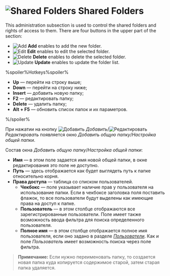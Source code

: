 # ![Shared Folders](../images/icons/admin-system-objects/sharedfolders_default.svg) Shared Folders

This administration subsection is used to control the shared folders and rights of access to them. There are four buttons in the upper part of the section:

* ![Add](../images/icons/toolbar-controls/plus_default.svg) **Add** enables to add the new folder.
* ![Edit](../images/icons/toolbar-controls/edit_default.svg) **Edit** enables to edit the selected folder.
* ![Delete](../images/icons/toolbar-controls/delete_default.svg) **Delete** enables to delete the selected folder.
* ![Update](../images/icons/toolbar-controls/refresh_default.svg) **Update** enables to update the folder list.

%spoiler%Hotkeys%spoiler%

* **Up** — перейти на строку выше;
* **Down** — перейти на строку ниже;
* **Insert** — добавить новую папку;
* **F2** — редактировать папку;
* **Delete** — удалить папку;
* **Alt + F5** — обновить список папок и их параметров.

%/spoiler%

При нажатии на кнопку ![Добавить](../images/icons/toolbar-controls/plus_default.svg) *Добавить*/![Редактировать](../images/icons/toolbar-controls/edit_default.svg) *Редактировать* появляется окно *Добавить общую папку*/*Настройка общей папки*.

Состав окна *Добавить общую папку*/*Настройка общей папки*:

* **Имя** — в этом поле задается имя новой общей папки, в окне редактирования это поле не доступно.
* **Путь** — здесь отображается как будет выглядеть путь к папке относительно корня.
* **Права доступа** — таблица со списком пользователей.
   * **Чекбокс** — поле указывает наличие прав у пользователя на использование папки. Если в чекбоксе заголовка поля поставить флажок, то все пользователи будут выделены как имеющие права на доступ к папке.
   * **Пользователь** — в этом столбце отображаются все зарегистрированные пользователи. Поле имеет также возможность ввода фильтра для поиска определенного пользователя.
   * **Полное имя** — в этом столбце отображается полное имя пользователя, если оно задано в разделе [*Пользователи*](./users.md). Как и поле *Пользователь* имеет возможность поиска через поле фильтра.

> **Примечание:** Если нужно переименовать папку, то создается новая папка куда копируется содержимое старой, затем старая папка удаляется.